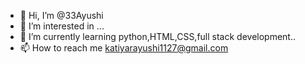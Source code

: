 - 👋 Hi, I’m @33Ayushi
- 👀 I’m interested in ...
- 🌱 I’m currently learning python,HTML,CSS,full stack development..
- 📫 How to reach me katiyarayushi1127@gmail.com 



<!---
33Ayushi/33Ayushi is a ✨ special ✨ repository because its `README.md` (this file) appears on your GitHub profile.
You can click the Preview link to take a look at your changes.
--->
